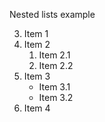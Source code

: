 Nested lists example

3. Item 1
4. Item 2
    1. Item 2.1
    2. Item 2.2
5. Item 3
    - Item 3.1
    - Item 3.2
6. Item 4